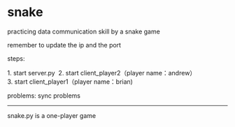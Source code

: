 # snake
practicing data communication skill by a snake game


remember to update the ip and the port

steps:
<p>
  1. start server.py
  2. start client_player2（player name：andrew）</br>
  3. start client_player1（player name：brian) </br>
</p>


problems:
  sync problems

---------------------------------------------------------------

snake.py is a one-player game
